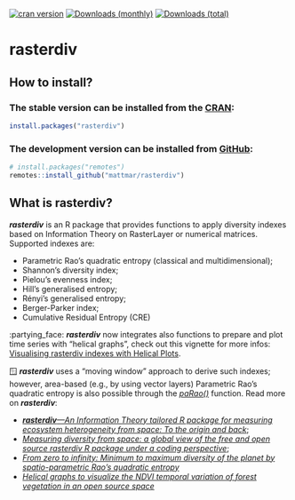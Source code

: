 
<!-- README.md is generated from README.Rmd. Please edit that file -->

<!-- badges: start -->

[![cran
version](http://www.r-pkg.org/badges/version/rasterdiv)](https://cran.r-project.org/package=rasterdiv)
[![Downloads
(monthly)](https://cranlogs.r-pkg.org/badges/last-month/rasterdiv?color=brightgreen)](https://cranlogs.r-pkg.org/badges/last-month/rasterdiv)
[![Downloads
(total)](https://cranlogs.r-pkg.org/badges/grand-total/rasterdiv?color=brightgreen)](https://www.r-pkg.org/pkg/rasterdiv)

<!-- badges: end -->

# rasterdiv

## How to install?

### The stable version can be installed from the [CRAN](https://cran.microsoft.com/):

``` r
install.packages("rasterdiv")
```

### The development version can be installed from [GitHub](https://github.com/):

``` r
# install.packages("remotes")
remotes::install_github("mattmar/rasterdiv")
```

## What is rasterdiv?

***rasterdiv*** is an R package that provides functions to apply
diversity indexes based on Information Theory on RasterLayer or
numerical matrices. Supported indexes are:

  - Parametric Rao’s quadratic entropy (classical and multidimensional);
  - Shannon’s diversity index;
  - Pielou’s evenness index;
  - Hill’s generalised entropy;
  - Rényi’s generalised entropy;
  - Berger-Parker index;
  - Cumulative Residual Entropy (CRE)

:partying\_face: ***rasterdiv*** now integrates also functions to
prepare and plot time series with “helical graphs”, check out this
vignette for more infos: [Visualising rasterdiv indexes with Helical
Plots](https://mattmar.github.io/rasterdiv/articles/rasterdiv_05_Helical_Plots.html).

:window: ***rasterdiv*** uses a “moving window” approach to derive such
indexes; however, area-based (e.g., by using vector layers) Parametric
Rao’s quadratic entropy is also possible through the
[*paRao()*](https://mattmar.github.io/rasterdiv/articles/rasterdiv_area_based_Rao.html)
function. Read more on ***rasterdiv***:

  - [***rasterdiv**—An Information Theory tailored R package for
    measuring ecosystem heterogeneity from space: To the origin and
    back*](https://besjournals.onlinelibrary.wiley.com/doi/full/10.1111/2041-210X.13583);
  - [*Measuring diversity from space: a global view of the free and open
    source rasterdiv R package under a coding
    perspective*](https://link.springer.com/article/10.1007/s42974-021-00042-x);
  - [*From zero to infinity: Minimum to maximum diversity of the planet
    by spatio-parametric Rao’s quadratic
    entropy*](https://onlinelibrary.wiley.com/doi/full/10.1111/geb.13270)
  - [*Helical graphs to visualize the NDVI temporal variation of forest
    vegetation in an open source
    space*](https://www.sciencedirect.com/science/article/abs/pii/S157495412200406X)

